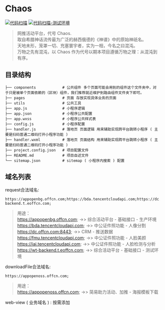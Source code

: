 # Chaos

[![代码扫描](https://github.com/offcn-jl/wt-mini-program/workflows/CodeQL/badge.svg)](https://github.com/offcn-jl/wt-mini-program/actions?query=workflow%3ACodeQL)
[![代码扫描-测试环境](https://github.com/offcn-jl/wt-mini-program/workflows/CodeQLCI/badge.svg)](https://github.com/offcn-jl/wt-mini-program/actions?query=workflow%3ACodeQLCI)

> 网推活动平台，代号 Chaos.  
> 取自希腊神话流传最为广泛的赫西俄德的《神谱》中的原始神祇名。  
> 天地未形，笼罩一切、充塞寰宇者，实为一相，今名之曰混沌。  
> 万物之先有混沌，以 Chaos 作为代号以期本项目遵循万物之理：从混沌到有序。

## 目录结构
```
├── components            # 公共组件 多个页面可能会用到的组件这个文件夹中，对于只是被单个页面依赖的（区块）组件，我们推荐就近维护到路由组件文件夹下即可。
├── pages                 # 页面 存放实现具体业务的页面
├── utils                 # 公共工具
├── app.js                # 小程序逻辑
├── app.json              # 小程序公共配置
├── app.wxss              # 小程序公共样式表
├── config.js             # 小程序配置
├── handler.js            # 落地页 页面逻辑 用来辅助实现跨平台跳转小程序 ( 主要是扫码普通二维码打开小程序功能 )
├── handler.wxml          # 落地页 页面结构 用来辅助实现跨平台跳转小程序 ( 主要是扫码普通二维码打开小程序功能 )
├── project.config.json   # 项目配置文件
├── README.md             # 项目自述文件
└── sitemap.json          # sitemap ( 小程序内搜索 ) 配置
```

## 域名列表
request合法域名:
```
https://appopenbg.offcn.com;https://bda.tencentcloudapi.com;https://dc.offcn.com:8443;https://fmu.tencentcloudapi.com;https://iai.tencentcloudapi.com;https://wt-backend.t.eoffcn.com;
```
> 用途：  
> https://appopenbg.offcn.com; ->> 综合活动平台 - 基础接口 - 生产环境  
> https://bda.tencentcloudapi.com; ->> 中公证件照功能 - 人像分割  
> https://dc.offcn.com:8443; ->> CRM - 推送数据  
> https://fmu.tencentcloudapi.com; ->> 中公证件照功能 - 人脸美颜  
> https://iai.tencentcloudapi.com; ->> 中公证件照功能 - 人脸检测与分析  
> https://wt-backend.t.eoffcn.com; ->> 综合活动平台 - 基础接口 - 测试环境  

downloadFile合法域名:
```
https://appopenoss.offcn.com;
```
> 用途：  
> https://appopenoss.offcn.com; ->> 简易助力活动、加推 - 海报模板下载

web-view ( 业务域名 ) :
按需添加
